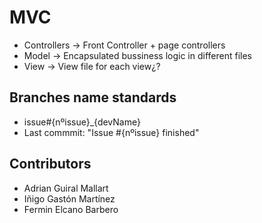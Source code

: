 # MVC
- Controllers -> Front Controller + page controllers
- Model -> Encapsulated bussiness logic in different files
- View -> View file for each view¿?

## Branches name standards
- issue#{nºissue}_{devName}
- Last commmit: "Issue #{nºissue} finished" 

## Contributors
- Adrian Guiral Mallart
- Iñigo Gastón Martínez
- Fermin Elcano Barbero
